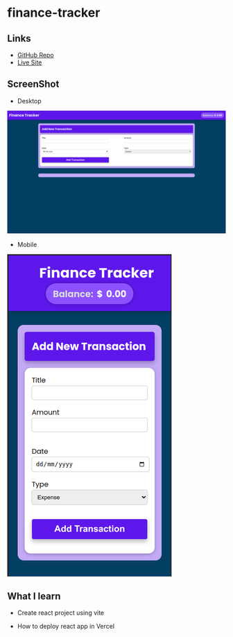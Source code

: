 # finance-tracker

## Links
- [GitHub Repo](https://github.com/keshavkumarhembram/finance-tracker)
- [Live Site](https://finance-tracker-amber.vercel.app/)

## ScreenShot
- Desktop

![](./screenshots/desktop.png)

- Mobile

![](./screenshots/mobile.png)

## What I learn

- Create react project using vite

- How to deploy react app in Vercel
